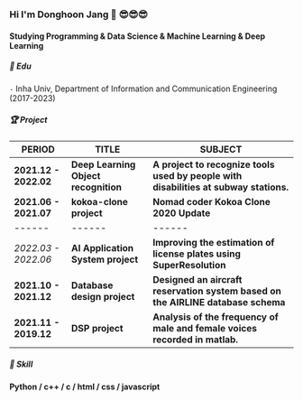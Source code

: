### Hi I'm Donghoon Jang 👋 😎😎😎
#### Studying Programming & Data Science & Machine Learning & Deep Learning   

##### 📘 ️Edu 
  
`-` Inha Univ, Department of Information and Communication Engineering (2017-2023)  


##### 🏆 Project  

| PERIOD | TITLE | SUBJECT |
| ------- | ------- | -------|
| **2021.12 - 2022.02** | **Deep Learning Object recognition** | **A project to recognize tools used by people with disabilities at subway stations.** |
| **2021.06 - 2021.07** | **kokoa-clone project** | **Nomad coder Kokoa Clone 2020 Update** |
| ------ | ------ | ------|
| *2022.03 - 2022.06* | **AI Application System project** | **Improving the estimation of license plates using SuperResolution** |
| **2021.10 - 2021.12** | **Database design project** | **Designed an aircraft reservation system based on the AIRLINE database schema** |
| **2021.11 - 2019.12** | **DSP project** | **Analysis of the frequency of male and female voices recorded in matlab.** |

##### 🧩 Skill  

**Python / c++ / c / html / css / javascript**    

